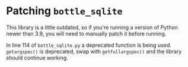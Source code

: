 # Patching `bottle_sqlite`

This library is a little outdated, so if you're running a version of Python
newer than 3.9, you will need to manually patch it before running.

In line 114 of `bottle_sqlite.py` a deprecated function is being used.
`getargspec()` is deprecated, swap with `getfullargspec()` and the library
should continue working.
